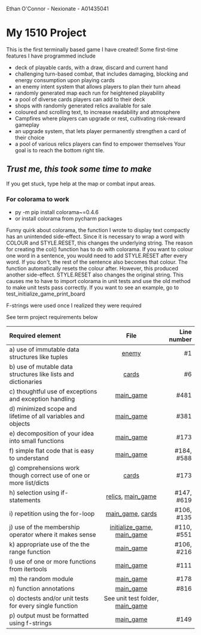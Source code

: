 Ethan O'Connor - Nexionate - A01435041

# **My 1510 Project**

This is the first terminally based game I have created! Some first-time features I have programmed include

- deck of playable cards, with a draw, discard and current hand
- challenging turn-based combat, that includes damaging, blocking and energy consumption upon playing cards
- an enemy intent system that allows players to plan their turn ahead
- randomly generated map each run for heightened playability
- a pool of diverse cards players can add to their deck
- shops with randomly generated relics available for sale
- coloured and scrolling text, to increase readability and atmosphere
- Campfires where players can upgrade or rest, cultivating risk-reward gameplay
- an upgrade system, that lets player permanently strengthen a card of their choice
- a pool of various relics players can find to empower themselves
Your goal is to reach the bottom right tile.

## *Trust me, this took some time to make*

If you get stuck, type help at the map or combat input areas.



### For colorama to work
- py -m pip install colorama~=0.4.6
- or install colorama from pycharm packages

Funny quirk about colorama, the function I wrote to display text compactly has an unintended side-effect.
Since it is necessary to wrap a word with COLOUR and STYLE.RESET, this changes the underlying string. The reason for
creating the col() function has to do with colorama. If you want to colour one word in a sentence, you would need to
add STYLE.RESET after every word. If you don't, the rest of the sentence also becomes that colour. The function
automatically resets the colour after. However, this produced another side-effect. STYLE.RESET also changes
the original string.
This causes me to have to import colorama in unit tests and use the old method to make unit tests pass correctly.
If you want to see an example, go to test_initialize_game_print_board

F-strings were used once I realized they were required

See term project requirements below

| Required element                                                    |                                 File                                 | Line number |
|:--------------------------------------------------------------------|:--------------------------------------------------------------------:|------------:|
| a) use of immutable data structures like tuples                     |                         [enemy](./enemy.py)                          |          #1 |
| b) use of mutable data structures like lists and dictionaries       |                         [cards](./cards.py)                          |          #6 |
| c) thoughtful use of exceptions and exception handling              |                     [main_game](./main_game.py)                      |        #481 |
| d) minimized scope and lifetime of all variables and objects        |                     [main_game](./main_game.py)                      |        #381 |
| e) decomposition of your idea into small functions                  |                     [main_game](./main_game.py)                      |        #173 |
| f) simple flat code that is easy to understand                      |                     [main_game](./main_game.py)                      |  #184, #588 |
| g) comprehensions work though correct use of one or more list/dicts |                         [cards](./cards.py)                          |         #173|
| h) selection using if-statements                                    |          [relics](./relics.py), [main_game](./main_game.py)          |  #147, #619 |
| i) repetition using the for-loop                                    |           [main_game](./main_game.py), [cards](./cards.py)           |  #106, #135 |
| j) use of the membership operator where it makes sense              | [initialize_game](./initialize_game.py), [main_game](./main_game.py) |  #110, #551 |
| k) appropriate use of the the range function                        |                     [main_game](./main_game.py)                      |  #106, #216 |
| l) use of one or more functions from itertools                      |                     [main_game](./main_game.py)                      |        #111 |
| m) the random module                                                |                     [main_game](./main_game.py)                      |        #178 |
| n) function annotations                                             |                     [main_game](./main_game.py)                      |        #816 |
| o) doctests and/or unit tests for every single function             |          See unit test folder, [main_game](./main_game.py)           |             |
| p) output must be formatted using f-strings                         |                     [main_game](./main_game.py)                      |        #149 |